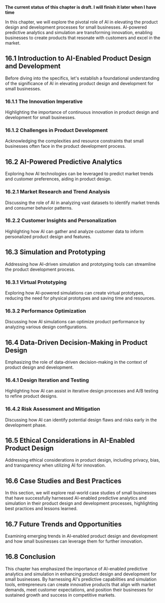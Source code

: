 **The current status of this chapter is draft. I will finish it later when I have time**

In this chapter, we will explore the pivotal role of AI in elevating the product design and development processes for small businesses. AI-powered predictive analytics and simulation are transforming innovation, enabling businesses to create products that resonate with customers and excel in the market.

16.1 Introduction to AI-Enabled Product Design and Development
--------------------------------------------------------------

Before diving into the specifics, let's establish a foundational understanding of the significance of AI in elevating product design and development for small businesses.

### 16.1.1 The Innovation Imperative

Highlighting the importance of continuous innovation in product design and development for small businesses.

### 16.1.2 Challenges in Product Development

Acknowledging the complexities and resource constraints that small businesses often face in the product development process.

16.2 AI-Powered Predictive Analytics
------------------------------------

Exploring how AI technologies can be leveraged to predict market trends and customer preferences, aiding in product design.

### 16.2.1 Market Research and Trend Analysis

Discussing the role of AI in analyzing vast datasets to identify market trends and consumer behavior patterns.

### 16.2.2 Customer Insights and Personalization

Highlighting how AI can gather and analyze customer data to inform personalized product design and features.

16.3 Simulation and Prototyping
-------------------------------

Addressing how AI-driven simulation and prototyping tools can streamline the product development process.

### 16.3.1 Virtual Prototyping

Exploring how AI-powered simulations can create virtual prototypes, reducing the need for physical prototypes and saving time and resources.

### 16.3.2 Performance Optimization

Discussing how AI simulations can optimize product performance by analyzing various design configurations.

16.4 Data-Driven Decision-Making in Product Design
--------------------------------------------------

Emphasizing the role of data-driven decision-making in the context of product design and development.

### 16.4.1 Design Iteration and Testing

Highlighting how AI can assist in iterative design processes and A/B testing to refine product designs.

### 16.4.2 Risk Assessment and Mitigation

Discussing how AI can identify potential design flaws and risks early in the development phase.

16.5 Ethical Considerations in AI-Enabled Product Design
--------------------------------------------------------

Addressing ethical considerations in product design, including privacy, bias, and transparency when utilizing AI for innovation.

16.6 Case Studies and Best Practices
------------------------------------

In this section, we will explore real-world case studies of small businesses that have successfully harnessed AI-enabled predictive analytics and simulation in their product design and development processes, highlighting best practices and lessons learned.

16.7 Future Trends and Opportunities
------------------------------------

Examining emerging trends in AI-enabled product design and development and how small businesses can leverage them for further innovation.

16.8 Conclusion
---------------

This chapter has emphasized the importance of AI-enabled predictive analytics and simulation in enhancing product design and development for small businesses. By harnessing AI's predictive capabilities and simulation tools, entrepreneurs can create innovative products that align with market demands, meet customer expectations, and position their businesses for sustained growth and success in competitive markets.
